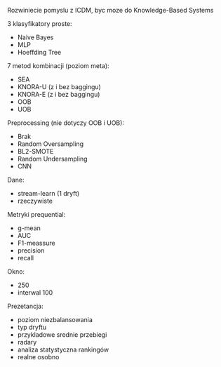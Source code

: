 Rozwiniecie pomyslu z ICDM, byc moze do Knowledge-Based Systems

3 klasyfikatory proste:
* Naive Bayes
* MLP
* Hoeffding Tree

7 metod kombinacji (poziom meta):
* SEA
* KNORA-U (z i bez baggingu)
* KNORA-E (z i bez baggingu)
* OOB
* UOB

Preprocessing (nie dotyczy OOB i UOB):
* Brak
* Random Oversampling
* BL2-SMOTE
* Random Undersampling
* CNN

Dane:
* stream-learn (1 dryft)
* rzeczywiste

Metryki prequential:
* g-mean
* AUC
* F1-meassure
* precision
* recall

Okno:
* 250
* interwal 100

Prezetancja:
* poziom niezbalansowania
* typ dryftu
* przykladowe srednie przebiegi
* radary
* analiza statystyczna rankingów
* realne osobno
